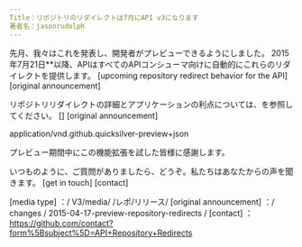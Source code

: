 ```yaml
---
Title：リポジトリのリダイレクトは7月にAPI v3になります
著者名：jasonrudolph
---
```


先月、我々はこれを発表し、開発者がプレビューできるようにしました。 2015年7月21日**以降、APIはすべてのAPIコンシューマ向けに自動的にこれらのリダイレクトを提供します。 [upcoming repository redirect behavior for the API] [original announcement]

リポジトリリダイレクトの詳細とアプリケーションの利点については、を参照してください。 [] [original announcement]


application/vnd.github.quicksilver-preview+json

プレビュー期間中にこの機能拡張を試した皆様に感謝します。

いつものように、ご質問がありましたら、どうぞ。私たちはあなたからの声を聞きます。 [get in touch] [contact]

[media type] ：/ V3/media/ /レポ/リリース/
[original announcement] ：/ changes / 2015-04-17-preview-repository-redirects /
[contact] ：https://github.com/contact?form%5Bsubject%5D=API+Repository+Redirects
